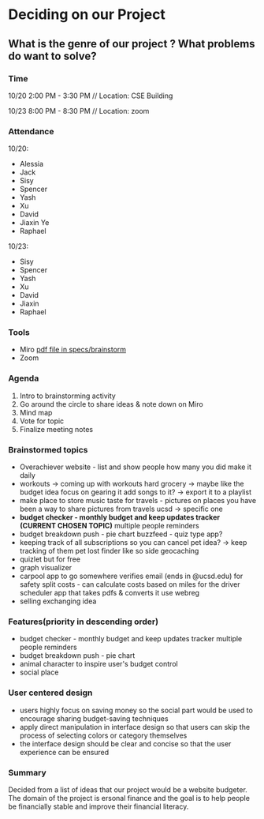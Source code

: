 # Deciding on our Project
## What is the genre of our project ? What problems do want to solve?
### Time
10/20 2:00 PM - 3:30 PM // Location: CSE Building

10/23 8:00 PM - 8:30 PM // Location: zoom
### Attendance 
10/20:
- Alessia
- Jack
- Sisy
- Spencer
- Yash
- Xu
- David
- Jiaxin Ye
- Raphael

10/23:
- Sisy
- Spencer
- Yash
- Xu
- David
- Jiaxin
- Raphael
### Tools
- Miro [pdf file in specs/brainstorm](../../specs/brainstorm/Miro_Brainstorm.pdf)
- Zoom
### Agenda
1. Intro to brainstorming activity
2. Go around the circle to share ideas & note down on Miro
3. Mind map
4. Vote for topic
5. Finalize meeting notes
### Brainstormed topics
- Overachiever website - list and show people how many you did
make it daily
- workouts -> coming up with workouts hard
grocery -> maybe like the budget idea
focus on gearing it
add songs to it? -> export it to a playlist
- make place to store music taste
for travels - pictures on places you have been a way to share pictures from travels
ucsd -> specific one
- **budget checker - monthly budget and keep updates tracker (CURRENT CHOSEN TOPIC)**
multiple people
reminders
- budget breakdown
push - pie chart
buzzfeed - quiz type app?
- keeping track of all subscriptions so you can cancel
pet idea? -> keep tracking of them
pet lost finder like so side
geocaching
- quizlet but for free
- graph visualizer
- carpool app to go somewhere
verifies email (ends in @ucsd.edu) for safety
split costs - can calculate costs based on miles for the driver
scheduler app that takes pdfs & converts it
use webreg
- selling exchanging idea
### Features(priority in descending order)
- budget checker - monthly budget and keep updates tracker
multiple people
reminders
- budget breakdown
push - pie chart
- animal character to inspire user's budget control
- social place
### User centered design
 - users highly focus on saving money so the social part would be used to encourage sharing budget-saving techniques
 - apply direct manipulation in interface design so that users can skip the process of selecting colors or category themselves
 - the interface design should be clear and concise so that the user experience can be ensured
### Summary 
Decided from a list of ideas that our project would be a website budgeter. The domain of the project is ersonal finance
and the goal is to help people be financially stable and improve their financial literacy.
